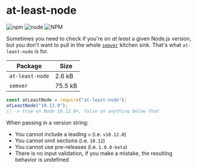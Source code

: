 # at-least-node

![npm](https://img.shields.io/npm/v/at-least-node)
![node](https://img.shields.io/node/v/at-least-node)
![NPM](https://img.shields.io/npm/l/at-least-node)

Sometimes you need to check if you're on _at least_ a given Node.js version, but you don't want to pull in the whole [`semver`](https://www.npmjs.com/package/semver) kitchen sink. That's what `at-least-node` is for.

| Package         | Size    |
| --------------- | ------- |
| `at-least-node` | 2.6 kB  |
| `semver`        | 75.5 kB |

```js
const atLeastNode = require("at-least-node");
atLeastNode("10.12.0");
// -> true on Node 10.12.0+, false on anything below that
```

When passing in a version string:

- You cannot include a leading `v` (i.e. `v10.12.0`)
- You cannot omit sections (i.e. `10.12`)
- You cannot use pre-releases (i.e. `1.0.0-beta`)
- There is no input validation, if you make a mistake, the resulting behavior is undefined
